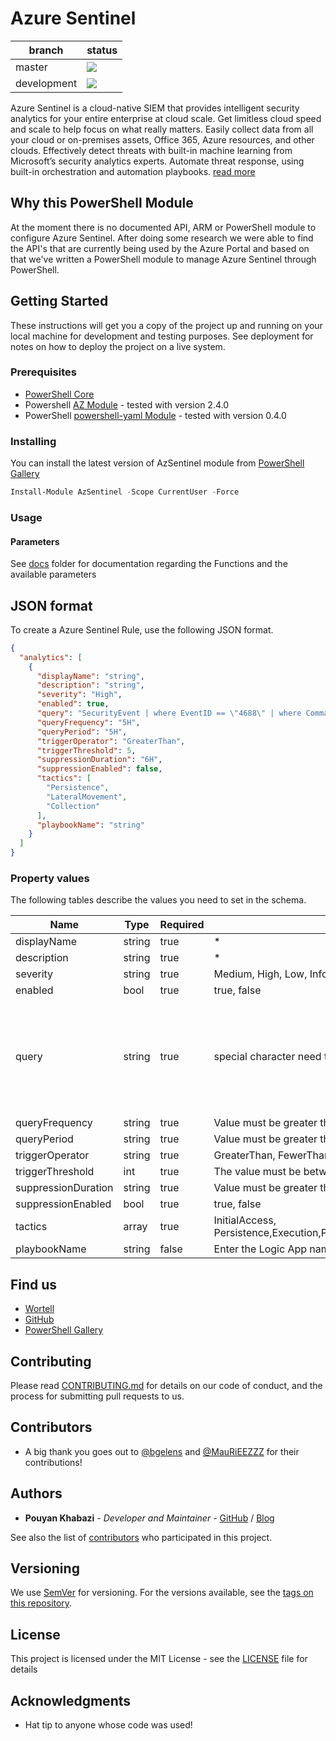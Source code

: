 # Azure Sentinel

| branch      | status                                                                                         |
| ----------- | ---------------------------------------------------------------------------------------------- |
| master      | ![](https://github.com/wortell/AZSentinel/workflows/Build-Module/badge.svg?branch=master)      |
| development | ![](https://github.com/wortell/AZSentinel/workflows/Build-Module/badge.svg?branch=development) |

Azure Sentinel is a cloud-native SIEM that provides intelligent security analytics for your entire enterprise at cloud scale. Get limitless cloud speed and scale to help focus on what really matters. Easily collect data from all your cloud or on-premises assets, Office 365, Azure resources, and other clouds. Effectively detect threats with built-in machine learning from Microsoft’s security analytics experts. Automate threat response, using built-in orchestration and automation playbooks. [read more](https://docs.microsoft.com/en-us/azure/sentinel/overview)

## Why this PowerShell Module

At the moment there is no documented API, ARM or PowerShell module to configure Azure Sentinel. After doing some research we were able to find the API's that are currently being used by the Azure Portal and based on that we've written a PowerShell module to manage Azure Sentinel through PowerShell.

## Getting Started

These instructions will get you a copy of the project up and running on your local machine for development and testing purposes. See deployment for notes on how to deploy the project on a live system.

### Prerequisites

* [PowerShell Core](https://github.com/PowerShell/PowerShell)
* Powershell [AZ Module](https://www.powershellgallery.com/packages/Az) - tested with version 2.4.0
* PowerShell [powershell-yaml Module](https://www.powershellgallery.com/packages/powershell-yaml) - tested with version 0.4.0

### Installing

You can install the latest version of AzSentinel module from [PowerShell Gallery](https://www.powershellgallery.com/packages/AzSentinel)

```PowerShell
Install-Module AzSentinel -Scope CurrentUser -Force
```

### Usage

#### Parameters

See [docs](https://github.com/wortell/AzSentinel/tree/master/docs) folder for documentation regarding the Functions and the available parameters

## JSON format

To create a Azure Sentinel Rule, use the following JSON format.

```JSON
{
  "analytics": [
    {
      "displayName": "string",
      "description": "string",
      "severity": "High",
      "enabled": true,
      "query": "SecurityEvent | where EventID == \"4688\" | where CommandLine contains \"-noni -ep bypass $\"",
      "queryFrequency": "5H",
      "queryPeriod": "5H",
      "triggerOperator": "GreaterThan",
      "triggerThreshold": 5,
      "suppressionDuration": "6H",
      "suppressionEnabled": false,
      "tactics": [
        "Persistence",
        "LateralMovement",
        "Collection"
      ],
      "playbookName": "string"
    }
  ]
}
```

### Property values

The following tables describe the values you need to set in the schema.

| Name                | Type   | Required | Allowed Values                                                                                                                                                      | Example                                                                                           |
| ------------------- | ------ | -------- | ------------------------------------------------------------------------------------------------------------------------------------------------------------------- | ------------------------------------------------------------------------------------------------- |
| displayName         | string | true     | *                                                                                                                                                                   | DisplayName                                                                                       |
| description         | string | true     | *                                                                                                                                                                   | Description                                                                                       |
| severity            | string | true     | Medium, High, Low, Informational                                                                                                                                    | Medium                                                                                            |
| enabled             | bool   | true     | true, false                                                                                                                                                         | true                                                                                              |
| query               | string | true     | special character need to be escaped by \                                                                                                                           | SecurityEvent \| where EventID == \"4688\" \| where CommandLine contains \\"-noni -ep bypass $\\" |
| queryFrequency      | string | true     | Value must be greater than 5 minutes                                                                                                                                | 30M                                                                                               |
| queryPeriod         | string | true     | Value must be greater than 5 minutes                                                                                                                                | 6H                                                                                                |
| triggerOperator     | string | true     | GreaterThan, FewerThan, EqualTo, NotEqualTo                                                                                                                         | GreaterThan                                                                                       |
| triggerThreshold    | int    | true     | The value must be between 0 and 10000                                                                                                                               | 5                                                                                                 |
| suppressionDuration | string | true     | Value must be greater than 5 minutes                                                                                                                                | 1D                                                                                                |
| suppressionEnabled  | bool   | true     | true, false                                                                                                                                                         | true                                                                                              |
| tactics             | array  | true     | InitialAccess, Persistence,Execution,PrivilegeEscalation,DefenseEvasion,CredentialAccess,LateralMovement,Discovery,Collection,Exfiltration,CommandAndControl,Impact | true                                                                                              |
| playbookName        | string | false    | Enter the Logic App name that you want to configure as playbook trigger                                                                                             | LogicApp01                                                                                        |

## Find us

* [Wortell](https://security.wortell.nl/)
* [GitHub](https://github.com/wortell/AZSentinel)
* [PowerShell Gallery](https://www.powershellgallery.com/packages/AzSentinel)

## Contributing

Please read [CONTRIBUTING.md](CONTRIBUTING.md) for details on our code of conduct, and the process for submitting pull requests to us.

## Contributors

* A big thank you goes out to [@bgelens](https://github.com/bgelens) and [@MauRiEEZZZ](https://github.com/MauRiEEZZZ) for their contributions!

## Authors

* **Pouyan Khabazi** - *Developer and Maintainer* - [GitHub](https://github.com/pkhabazi) / [Blog](https://pkm-technology.com)

See also the list of [contributors](https://github.com/wortell/AzSentinel/contributors) who participated in this project.

## Versioning

We use [SemVer](http://semver.org/) for versioning. For the versions available, see the [tags on this repository](https://github.com/wortell/AzSentinel/tags).

## License

This project is licensed under the MIT License - see the [LICENSE](LICENSE) file for details

## Acknowledgments

* Hat tip to anyone whose code was used!
